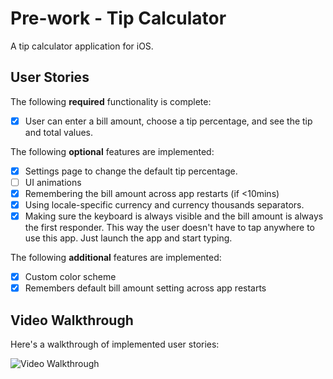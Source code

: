 # Pre-work - Tip Calculator

A tip calculator application for iOS.

## User Stories

The following **required** functionality is complete:

* [x] User can enter a bill amount, choose a tip percentage, and see the tip and total values.

The following **optional** features are implemented:

* [x] Settings page to change the default tip percentage.
* [ ] UI animations
* [x] Remembering the bill amount across app restarts (if <10mins)
* [x] Using locale-specific currency and currency thousands separators.
* [x] Making sure the keyboard is always visible and the bill amount is always the first responder. This way the user doesn't have to tap anywhere to use this app. Just launch the app and start typing.

The following **additional** features are implemented:

- [x] Custom color scheme
- [x] Remembers default bill amount setting across app restarts

## Video Walkthrough 

Here's a walkthrough of implemented user stories:

<img src='https://i.imgur.com/WCvMx02.gif' title='Video Walkthrough' width='' alt='Video Walkthrough' />
